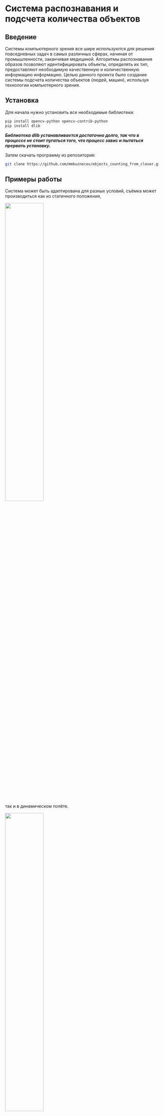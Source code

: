 # Система распознавания и подсчета количества объектов

## Введение

Системы компьютерного зрения все шире используются для решения повседневных задач в самых различных сферах, начиная от промышленности, заканчивая медициной. Алгоритмы распознавания образов позволяют идентифицировать объекты, определять их тип, предоставляют необходимую качественную и количественную информацию информацию. Целью данного проекта было создание системы подсчета количества объектов (людей, машин), используя технологии компьютерного зрения.

## Установка

Для начала нужно установить все необходимые библиотеки:

```bash
pip install opencv-python opencv-contrib-python
pip install dlib
```

***Библиотека dlib устанавливается достаточно долго, так что в процессе не стоит пугаться того, что процесс завис и пытаться прервать установку.***

Затем скачать программу из репозитория:

```bash
git clone https://github.com/mmkuznecov/objects_counting_from_clever.git
```

## Примеры работы

Система может быть адаптирована для разных условий, съёмка может производиться как из статичного положения,

<img src="../Gifs/two_scenes.gif" width="50%">

так и в динамическом полёте.

<img src="../Gifs/from_copter.gif" width="50%">

## Возможные трудности

## Использование калибровки

Для повышения точности распознавания можно использовать калибровку камеры. Модуль для калибровки  можно установить, используя [специальный пакет](https://github.com/tinderad/clever_cam_calibration). Инструкцию по установке и использованию можно найти в файле calibration.md. Для включения калибровки достаточно прописать параметр -undist=True.
